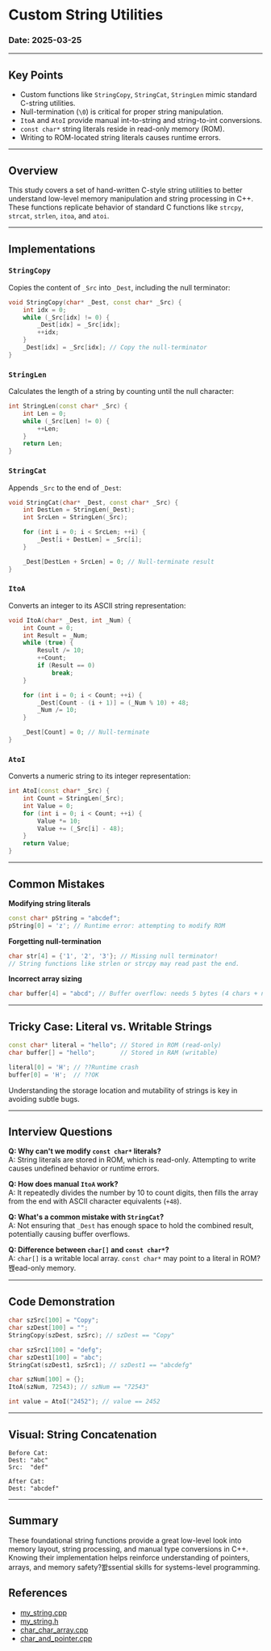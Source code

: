 ﻿# Custom String Utilities 

### Date: 2025-03-25

---

## Key Points

- Custom functions like `StringCopy`, `StringCat`, `StringLen` mimic standard C-string utilities.
- Null-termination (`\0`) is critical for proper string manipulation.
- `ItoA` and `AtoI` provide manual int-to-string and string-to-int conversions.
- `const char*` string literals reside in read-only memory (ROM).
- Writing to ROM-located string literals causes runtime errors.

---

## Overview

This study covers a set of hand-written C-style string utilities to better understand low-level memory manipulation and string processing in C++. These functions replicate behavior of standard C functions like `strcpy`, `strcat`, `strlen`, `itoa`, and `atoi`.

---

## Implementations

### `StringCopy`
Copies the content of `_Src` into `_Dest`, including the null terminator:

```cpp
void StringCopy(char* _Dest, const char* _Src) {
    int idx = 0;
    while (_Src[idx] != 0) {
        _Dest[idx] = _Src[idx];
        ++idx;
    }
    _Dest[idx] = _Src[idx]; // Copy the null-terminator
}
```

### `StringLen`
Calculates the length of a string by counting until the null character:

```cpp
int StringLen(const char* _Src) {
    int Len = 0;
    while (_Src[Len] != 0) {
        ++Len;
    }
    return Len;
}
```

### `StringCat`
Appends `_Src` to the end of `_Dest`:

```cpp
void StringCat(char* _Dest, const char* _Src) {
    int DestLen = StringLen(_Dest);
    int SrcLen = StringLen(_Src);

    for (int i = 0; i < SrcLen; ++i) {
        _Dest[i + DestLen] = _Src[i];
    }

    _Dest[DestLen + SrcLen] = 0; // Null-terminate result
}
```

### `ItoA`
Converts an integer to its ASCII string representation:

```cpp
void ItoA(char* _Dest, int _Num) {
    int Count = 0;
    int Result = _Num;
    while (true) {
        Result /= 10;
        ++Count;
        if (Result == 0)
            break;
    }

    for (int i = 0; i < Count; ++i) {
        _Dest[Count - (i + 1)] = (_Num % 10) + 48;
        _Num /= 10;
    }

    _Dest[Count] = 0; // Null-terminate
}
```

### `AtoI`
Converts a numeric string to its integer representation:

```cpp
int AtoI(const char* _Src) {
    int Count = StringLen(_Src);
    int Value = 0;
    for (int i = 0; i < Count; ++i) {
        Value *= 10;
        Value += (_Src[i] - 48);
    }
    return Value;
}
```

---

## Common Mistakes

**Modifying string literals**

```cpp
const char* pString = "abcdef";
pString[0] = 'z'; // Runtime error: attempting to modify ROM
```

**Forgetting null-termination**

```cpp
char str[4] = {'1', '2', '3'}; // Missing null terminator!
// String functions like strlen or strcpy may read past the end.
```

**Incorrect array sizing**

```cpp
char buffer[4] = "abcd"; // Buffer overflow: needs 5 bytes (4 chars + null)
```

---

## Tricky Case: Literal vs. Writable Strings

```cpp
const char* literal = "hello"; // Stored in ROM (read-only)
char buffer[] = "hello";       // Stored in RAM (writable)

literal[0] = 'H'; // ??Runtime crash
buffer[0] = 'H';  // ??OK
```

Understanding the storage location and mutability of strings is key in avoiding subtle bugs.

---

## Interview Questions

**Q: Why can't we modify `const char*` literals?**  
A: String literals are stored in ROM, which is read-only. Attempting to write causes undefined behavior or runtime errors.

**Q: How does manual `ItoA` work?**  
A: It repeatedly divides the number by 10 to count digits, then fills the array from the end with ASCII character equivalents (`+48`).

**Q: What's a common mistake with `StringCat`?**  
A: Not ensuring that `_Dest` has enough space to hold the combined result, potentially causing buffer overflows.

**Q: Difference between `char[]` and `const char*`?**  
A: `char[]` is a writable local array. `const char*` may point to a literal in ROM?봱ead-only memory.

---

## Code Demonstration

```cpp
char szSrc[100] = "Copy";
char szDest[100] = "";
StringCopy(szDest, szSrc); // szDest == "Copy"

char szSrc1[100] = "defg";
char szDest1[100] = "abc";
StringCat(szDest1, szSrc1); // szDest1 == "abcdefg"

char szNum[100] = {};
ItoA(szNum, 72543); // szNum == "72543"

int value = AtoI("2452"); // value == 2452
```

---

## Visual: String Concatenation

```
Before Cat:
Dest: "abc"
Src:  "def"

After Cat:
Dest: "abcdef"
```

---

## Summary

These foundational string functions provide a great low-level look into memory layout, string processing, and manual type conversions in C++. Knowing their implementation helps reinforce understanding of pointers, arrays, and memory safety?봢ssential skills for systems-level programming.

## References

- [my_string.cpp](codes/my_string.cpp)
- [my_string.h](codes/my_string.h)
- [char_char_array.cpp](codes/char_char_array.cpp)
- [char_and_pointer.cpp](codes/char_and_pointer.cpp)
